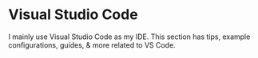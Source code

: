 # Visual Studio Code

I mainly use Visual Studio Code as my IDE. This section has tips, example configurations, guides, & more related to VS Code.

